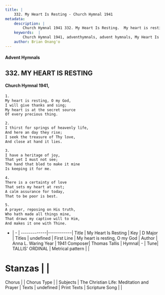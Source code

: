 ```yaml
---
title: |
    332. My Heart Is Resting - Church Hymnal 1941
metadata:
    description: |
        Church Hymnal 1941 332. My Heart Is Resting.  My heart is resting, O my God,  I will give thanks and sing;  My heart is at the secret source  Of every precious thing. 
    keywords:  |
        Church Hymnal 1941, adventhymnals, advent hymnals, My Heart Is Resting, My heart is resting, O my God. 
    author: Brian Onang'o
---
```


#### Advent Hymnals
## 332. MY HEART IS RESTING
####  Church Hymnal 1941,

```txt
1.
My heart is resting, O my God, 
I will give thanks and sing; 
My heart is at the secret source 
Of every precious thing. 

2.
I thirst for springs of heavenly life, 
And here an day they rise; 
I seek the treasure of Thy love, 
And close at hand it lies. 

3.
I have a heritage of joy, 
That yet I must not see; 
The hand that bled to make it mine 
Is keeping it for me. 

4.
There is a certainty of love 
That sets my heart at rest; 
A calm assurance for today, 
That to be poor is best. 

5.
A prayer, reposing on His truth, 
Who hath made all things mine, 
That draws my captive will to Him, 
And makes it one with Thine.

```

- |   -  |
-------------|------------|
Title | My Heart Is Resting |
Key | D Major |
Titles | undefined |
First Line | My heart is resting, O my God |
Author | Anna L. Waring
Year | 1941
Composer| Thomas Tallis |
Hymnal|  - |
Tune| TALLIS' ORDINAL |
Metrical pattern | |
# Stanzas |  |
Chorus |  |
Chorus Type |  |
Subjects | The Christian Life: Meditation and Prayer |
Texts | undefined |
Print Texts | 
Scripture Song |  |
    
